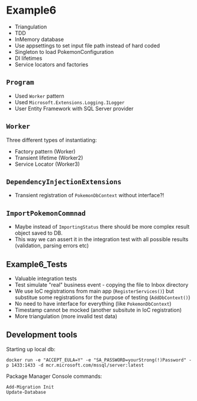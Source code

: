 ﻿# Example6

- Triangulation
- TDD
- InMemory database
- Use appsettings to set input file path instead of hard coded
- Singleton to load PokemonConfiguration
- DI lifetimes
- Service locators and factories

## `Program`
- Used `Worker` pattern
- Used `Microsoft.Extensions.Logging.ILogger`
- User Entity Framework with SQL Server provider

## `Worker`
Three different types of instantiating:
- Factory pattern (Worker)
- Transient lifetime (Worker2)
- Service Locator (Worker3)

## `DependencyInjectionExtensions`
- Transient registration of `PokemonDbContext` without interface?!

## `ImportPokemonCommnad`
- Maybe instead of `ImportingStatus` there should be more complex result object saved to DB. 
- This way we can assert it in the integration test with all possible results (validation, parsing errors etc)

## Example6_Tests
- Valuable integration tests
- Test simulate "real" business event - copying the file to Inbox directory
- We use IoC registrations from main app (`RegisterServices()`) but substitue some registrations for the purpose of testing (`AddDbContext()`)
- No need to have interface for everything (like `PokemonDbContext`)
- Timestamp cannot be mocked (another subsitute in IoC registration)
- More triangulation (more invalid test data)

## Development tools
Starting up local db:
```
docker run -e "ACCEPT_EULA=Y" -e "SA_PASSWORD=yourStrong(!)Password" -p 1433:1433 -d mcr.microsoft.com/mssql/server:latest
```

Package Manager Console commands:
```
Add-Migration Init
Update-Database
```